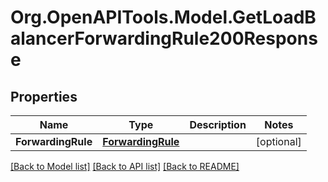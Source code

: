 # Org.OpenAPITools.Model.GetLoadBalancerForwardingRule200Response

## Properties

Name | Type | Description | Notes
------------ | ------------- | ------------- | -------------
**ForwardingRule** | [**ForwardingRule**](ForwardingRule.md) |  | [optional] 

[[Back to Model list]](../README.md#documentation-for-models) [[Back to API list]](../README.md#documentation-for-api-endpoints) [[Back to README]](../README.md)

